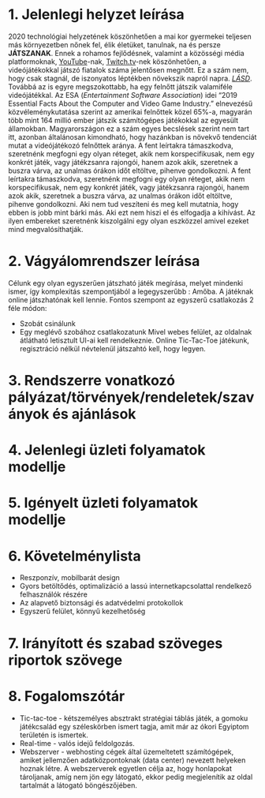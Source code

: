 # 1. Jelenlegi helyzet leírása
2020 technológiai helyzetének köszönhetően a
mai kor gyermekei teljesen más környezetben nőnek fel,
élik életüket, tanulnak, na és persze **JÁTSZANAK**. Ennek a
rohamos fejlődésnek, valamint a közösségi média platformoknak,
[YouTube](https://youtube.com)-nak,
[Twitch.tv](https://www.twitch.tv)-nek köszönhetően, a videójátékokkal
játszó fiatalok száma jelentősen megnőtt. Ez a szám nem, hogy csak stagnál,
de iszonyatos léptékben növekszik napról napra.
[*LÁSD*](https://www.npd.com/wps/portal/npd/us/news/press-releases/2019/according-to-the-npd-group--73-percent-of-u-s--consumers-play-video-games/).
Továbbá az is egyre megszokottabb, ha egy felnőtt játszik
valamiféle videójátékkal. Az ESA (*Entertainment Software Association*) idei
“2019 Essential Facts About the Computer and Video Game Industry.” elnevezésű
közvéleménykutatása szerint az amerikai felnőttek közel 65%-a, magyarán több mint 164 millió
ember játszik számítógépes játékokkal az egyesült államokban.
Magyarországon ez a szám egyes becslések szerint nem tart itt, azonban általánosan
kimondható, hogy hazánkban is növekvő tendenciát mutat a videójátékozó
felnőttek aránya. A fent leírtakra támaszkodva, szeretnénk megfogni egy olyan réteget, akik nem
korspecifikusak, nem egy konkrét játék, vagy játékzsanra rajongói, hanem azok
akik, szeretnek a buszra várva, az unalmas órákon időt eltöltve, pihenve
gondolkozni.
A fent leírtakra támaszkodva, szeretnénk megfogni egy olyan réteget, akik nem
korspecifikusak, nem egy konkrét játék, vagy játékzsanra rajongói, hanem azok
akik, szeretnek a buszra várva, az unalmas órákon időt eltöltve, pihenve
gondolkozni. Aki nem tud veszíteni és meg kell mutatnia, hogy ebben is jobb
mint bárki más. Aki ezt nem hiszi el és elfogadja a kihívást. Az ilyen
embereket szeretnénk kiszolgálni egy olyan eszközzel amivel ezeket mind
megvalósíthatják. 
# 2. Vágyálomrendszer leírása
Célunk egy olyan egyszerűen játszható játék megírása, melyet mindenki ismer,
így komplexitás szempontjából a legegyszerűbb : Amőba. A játéknak online
játszhatónak kell lennie. Fontos szempont az egyszerű csatlakozás 2 féle módon:
- Szobát csinálunk
- Egy meglévő szobához csatlakozatunk
Mivel webes felület, az oldalnak átlátható letisztult UI-ai kell rendelkeznie.
Online Tic-Tac-Toe játékunk, regisztráció nélkül névtelenül játszahtó kell,
hogy legyen.
# 3. Rendszerre vonatkozó pályázat/törvények/rendeletek/szaványok és ajánlások
# 4. Jelenlegi üzleti folyamatok modellje
# 5. Igényelt üzleti folyamatok modellje
# 6. Követelménylista
- Reszponzív, mobilbarát design
- Gyors betöltődés, optimalizáció a lassú internetkapcsolattal rendelkező felhasználók részére
- Az alapvető biztonsági és adatvédelmi protokollok
- Egyszerű felület, könnyű kezelhetőség
# 7. Irányított és szabad szöveges riportok szövege
# 8. Fogalomszótár
- Tic-tac-toe - kétszemélyes absztrakt stratégiai táblás játék, a gomoku játékcsalád egy széleskörben ismert tagja, amit már az ókori Egyiptom területén is ismertek.
- Real-time - valós idejű feldolgozás.
- Webszerver - webhosting cégek által üzemeltetett számítógépek, amiket jellemzően adatközpontoknak (data center) nevezett helyeken hoznak létre. A webszerverek egyetlen célja az, hogy honlapokat tároljanak, amíg nem jön egy látogató, ekkor pedig megjelenítik az oldal tartalmát a látogató böngészőjében.
